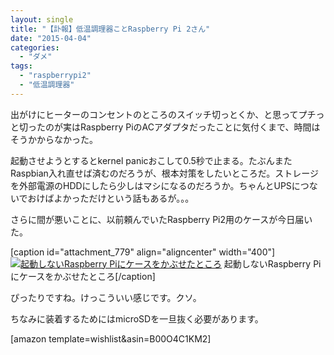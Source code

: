 ```yaml
---
layout: single
title: "【訃報】低温調理器ことRaspberry Pi 2さん"
date: "2015-04-04"
categories: 
  - "ダメ"
tags: 
  - "raspberrypi2"
  - "低温調理器"
---
```


出がけにヒーターのコンセントのところのスイッチ切っとくか、と思ってプチっと切ったのが実はRaspberry PiのACアダプタだったことに気付くまで、時間はそうかからなかった。

起動させようとするとkernel panicおこして0.5秒で止まる。たぶんまたRaspbian入れ直せば済むのだろうが、根本対策をしたいところだ。ストレージを外部電源のHDDにしたら少しはマシになるのだろうか。ちゃんとUPSにつないでおけばよかっただけという話もあるが。。。

さらに間が悪いことに、以前頼んでいたRaspberry Pi2用のケースが今日届いた。

\[caption id="attachment\_779" align="aligncenter" width="400"\][![起動しないRaspberry Piにケースをかぶせたところ](https://blog.naotaco.com/assets/images/posts/2015/04/CBtsGuXUAAEJ1oQ-400x300.jpg)](https://blog.naotaco.com/assets/images/posts/2015/04/CBtsGuXUAAEJ1oQ.jpg) 起動しないRaspberry Piにケースをかぶせたところ\[/caption\]

ぴったりですね。けっこういい感じです。クソ。

ちなみに装着するためにはmicroSDを一旦抜く必要があります。

\[amazon template=wishlist&asin=B00O4C1KM2\]
